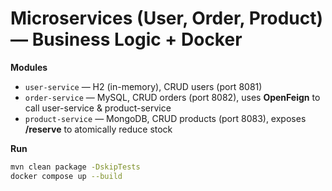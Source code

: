 # Microservices (User, Order, Product) — Business Logic + Docker

**Modules**
- `user-service` — H2 (in-memory), CRUD users (port 8081)
- `order-service` — MySQL, CRUD orders (port 8082), uses **OpenFeign** to call user-service & product-service
- `product-service` — MongoDB, CRUD products (port 8083), exposes **/reserve** to atomically reduce stock

**Run**
```bash
mvn clean package -DskipTests
docker compose up --build
```
